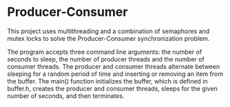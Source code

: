 # Producer-Consumer
This project uses multithreading and a combination of semaphores and mutex locks to solve the Producer-Consumer synchronization problem. 

The program accepts three command line arguments: the number of seconds to sleep, the number of producer threads and the number of consumer threads. The producer and consumer threads alternate between sleeping for a random period of time and inserting or removing an item from the buffer. The main() function initializes the buffer, which is defined in buffer.h, creates the producer and consumer threads, sleeps for the given number of seconds, and then terminates. 
